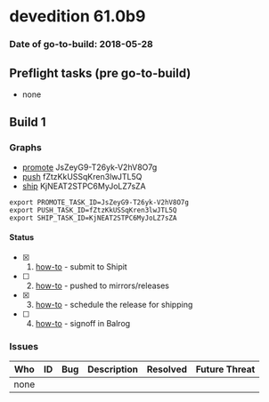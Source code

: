 # devedition 61.0b9

### Date of go-to-build: 2018-05-28

## Preflight tasks (pre go-to-build)
- none

## Build 1  

### Graphs
* [promote](https://tools.taskcluster.net/push-inspector/#/JsZeyG9-T26yk-V2hV8O7g) JsZeyG9-T26yk-V2hV8O7g
* [push](https://tools.taskcluster.net/push-inspector/#/fZtzKkUSSqKren3lwJTL5Q) fZtzKkUSSqKren3lwJTL5Q
* [ship](https://tools.taskcluster.net/push-inspector/#/KjNEAT2STPC6MyJoLZ7sZA) KjNEAT2STPC6MyJoLZ7sZA
```
export PROMOTE_TASK_ID=JsZeyG9-T26yk-V2hV8O7g
export PUSH_TASK_ID=fZtzKkUSSqKren3lwJTL5Q
export SHIP_TASK_ID=KjNEAT2STPC6MyJoLZ7sZA
```


#### Status
- [x] 1.  [how-to](https://wiki.mozilla.org/Release:Release_Automation_on_Mercurial:Starting_a_Release#Submit_to_Ship_It)  - submit to Shipit
- [ ] 2.  [how-to](https://github.com/mozilla-releng/releasewarrior-2.0/blob/master/docs/release-promotion/desktop/howto.md#push-artifacts-to-releases-directory)  - pushed to mirrors/releases
- [x] 3.  [how-to](https://github.com/mozilla-releng/releasewarrior-2.0/blob/master/docs/release-promotion/desktop/howto.md#ship-the-release)  - schedule the release for shipping
- [ ] 4.  [how-to](https://github.com/mozilla-releng/releasewarrior-2.0/blob/master/docs/release-promotion/desktop/howto.md#obtain-sign-offs-for-changes)  - signoff in Balrog

### Issues
| Who                 | ID               | Bug                                                                 | Description                | Resolved                | Future Threat                |
| ------------------- | ---------------- | ------------------------------------------------------------------- | -------------------------- | ----------------------- | ---------------------------- |
| none | | | | | |

